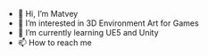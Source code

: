 - 👋 Hi, I’m Matvey
- 👀 I’m interested in 3D Environment Art for Games
- 🌱 I’m currently learning UE5 and Unity
- 📫 How to reach me 
